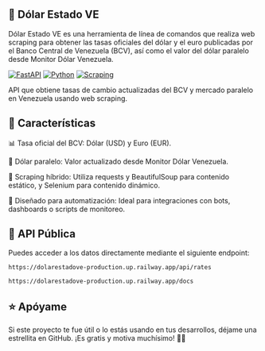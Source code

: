 ## 💱 Dólar Estado VE
Dólar Estado VE es una herramienta de línea de comandos que realiza web scraping para obtener las tasas oficiales del dólar y el euro publicadas por el Banco Central de Venezuela (BCV), así como el valor del dólar paralelo desde Monitor Dólar Venezuela.

[![FastAPI](https://img.shields.io/badge/FastAPI-005571?style=for-the-badge&logo=fastapi)](https://fastapi.tiangolo.com/)
[![Python](https://img.shields.io/badge/Python-3.13+-3776AB?style=for-the-badge&logo=python&logoColor=white)](https://www.python.org/)
[![Scraping](https://img.shields.io/badge/Scraping-BrightGreen?style=for-the-badge)](https://scrapy.org/)

API que obtiene tasas de cambio actualizadas del BCV y mercado paralelo en Venezuela usando web scraping.

## 📌 Características
📊 Tasa oficial del BCV: Dólar (USD) y Euro (EUR).

💸 Dólar paralelo: Valor actualizado desde Monitor Dólar Venezuela.

🧪 Scraping híbrido: Utiliza requests y BeautifulSoup para contenido estático, y Selenium para contenido dinámico.

🧰 Diseñado para automatización: Ideal para integraciones con bots, dashboards o scripts de monitoreo.

## 📡 API Pública
Puedes acceder a los datos directamente mediante el siguiente endpoint:

`https://dolarestadove-production.up.railway.app/api/rates`

`https://dolarestadove-production.up.railway.app/docs`

## ⭐ Apóyame
Si este proyecto te fue útil o lo estás usando en tus desarrollos, déjame una estrellita en GitHub.
¡Es gratis y motiva muchísimo! 💛✨
